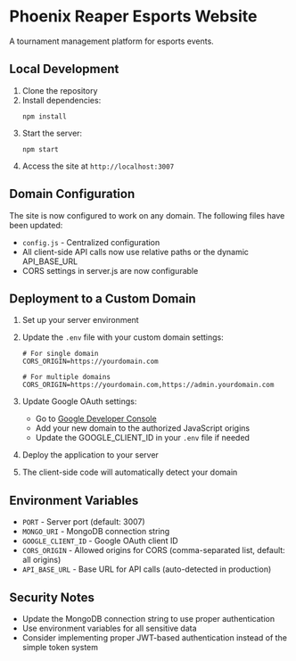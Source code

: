 # Phoenix Reaper Esports Website

A tournament management platform for esports events.

## Local Development

1. Clone the repository
2. Install dependencies:
   ```
   npm install
   ```
3. Start the server:
   ```
   npm start
   ```
4. Access the site at `http://localhost:3007`

## Domain Configuration

The site is now configured to work on any domain. The following files have been updated:

- `config.js` - Centralized configuration
- All client-side API calls now use relative paths or the dynamic API_BASE_URL
- CORS settings in server.js are now configurable

## Deployment to a Custom Domain

1. Set up your server environment
2. Update the `.env` file with your custom domain settings:
   ```
   # For single domain
   CORS_ORIGIN=https://yourdomain.com
   
   # For multiple domains
   CORS_ORIGIN=https://yourdomain.com,https://admin.yourdomain.com
   ```

3. Update Google OAuth settings:
   - Go to [Google Developer Console](https://console.developers.google.com/)
   - Add your new domain to the authorized JavaScript origins
   - Update the GOOGLE_CLIENT_ID in your `.env` file if needed

4. Deploy the application to your server
5. The client-side code will automatically detect your domain

## Environment Variables

- `PORT` - Server port (default: 3007)
- `MONGO_URI` - MongoDB connection string
- `GOOGLE_CLIENT_ID` - Google OAuth client ID
- `CORS_ORIGIN` - Allowed origins for CORS (comma-separated list, default: all origins)
- `API_BASE_URL` - Base URL for API calls (auto-detected in production)

## Security Notes

- Update the MongoDB connection string to use proper authentication
- Use environment variables for all sensitive data
- Consider implementing proper JWT-based authentication instead of the simple token system 
